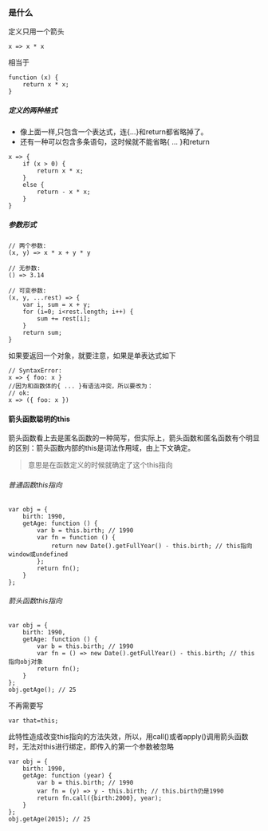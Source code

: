 ### 是什么
定义只用一个箭头
```JS
x => x * x
```
相当于
```JS
function (x) {
    return x * x;
}
```
##### 定义的两种格式
- 像上面一样,只包含一个表达式，连{...}和return都省略掉了。
- 还有一种可以包含多条语句，这时候就不能省略{ ... }和return
```JS
x => {
    if (x > 0) {
        return x * x;
    }
    else {
        return - x * x;
    }
}
```
##### 参数形式
```JS
// 两个参数:
(x, y) => x * x + y * y

// 无参数:
() => 3.14

// 可变参数:
(x, y, ...rest) => {
    var i, sum = x + y;
    for (i=0; i<rest.length; i++) {
        sum += rest[i];
    }
    return sum;
}
```
如果要返回一个对象，就要注意，如果是单表达式如下
```JS
// SyntaxError:
x => { foo: x }
//因为和函数体的{ ... }有语法冲突，所以要改为：
// ok:
x => ({ foo: x })
```

#### 箭头函数聪明的this
箭头函数看上去是匿名函数的一种简写，但实际上，箭头函数和匿名函数有个明显的区别：箭头函数内部的this是词法作用域，由上下文确定。
> 意思是在函数定义的时候就确定了这个this指向

###### 普通函数this指向
```JS
var obj = {
    birth: 1990,
    getAge: function () {
        var b = this.birth; // 1990
        var fn = function () {
            return new Date().getFullYear() - this.birth; // this指向window或undefined
        };
        return fn();
    }
};
```

###### 箭头函数this指向
```JS
var obj = {
    birth: 1990,
    getAge: function () {
        var b = this.birth; // 1990
        var fn = () => new Date().getFullYear() - this.birth; // this指向obj对象
        return fn();
    }
};
obj.getAge(); // 25
```
不再需要写
```JS
var that=this;
```

此特性造成改变this指向的方法失效，所以，用call()或者apply()调用箭头函数时，无法对this进行绑定，即传入的第一个参数被忽略
```JS
var obj = {
    birth: 1990,
    getAge: function (year) {
        var b = this.birth; // 1990
        var fn = (y) => y - this.birth; // this.birth仍是1990
        return fn.call({birth:2000}, year);
    }
};
obj.getAge(2015); // 25
```